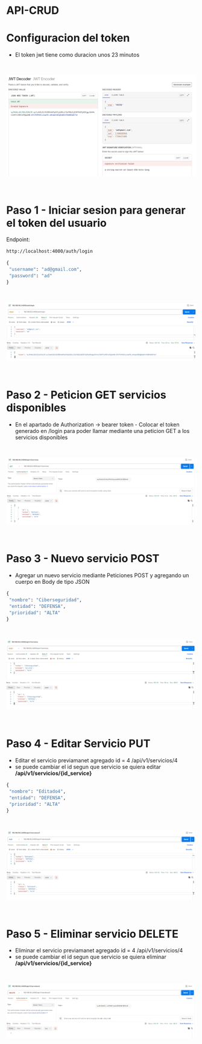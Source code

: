 # API-CRUD

# Configuracion del token
- El token jwt tiene como duracion unos 23 minutos
<br>

![img_1](img/token_jwt_io.PNG)

<br>

# Paso 1 - Iniciar sesion para generar el token del usuario 

Endpoint:

```cmd
http://localhost:4000/auth/login

```


```cmd
{
 "username": "ad@gmail.com",
 "password": "ad"
}


```

<br>

![img_1](img/post_login.PNG)

<br>

# Paso 2 - Peticion GET servicios disponibles
- En el apartado de Authorization -> bearer token - Colocar el token generado en /login para poder llamar mediante una peticion GET a los servicios disponibles 



<br>

![img_1](img/get_servicios_token.PNG)

<br>

# Paso 3 - Nuevo servicio POST
- Agregar un nuevo servicio mediante Peticiones POST y agregando un cuerpo en Body de tipo JSON

```cmd
{
 "nombre": "Ciberseguridad",
 "entidad": "DEFENSA",
 "prioridad": "ALTA"
}

```

<br>

![img_1](img/post_agregar_servicio_token.PNG)

<br>

# Paso 4 - Editar Servicio PUT
- Editar el servicio previamanet agregado id = 4 /api/v1/servicios/4
- se puede cambiar el id segun que servicio se quiera editar **/api/v1/servicios/{id_service}**

```cmd
{
 "nombre": "Editado4",
 "entidad": "DEFENSA",
 "prioridad": "ALTA"
}

```

<br>

![img_1](img/put_editar_servicio_token.PNG)

<br>

# Paso 5 - Eliminar servicio DELETE
- Eliminar el servicio previamanet agregado id = 4 /api/v1/servicios/4
- se puede cambiar el id segun que servicio se quiera eliminar **/api/v1/servicios/{id_service}**

<br>

![img_1](img/delete_borrar_servicio_token.PNG)

<br>



